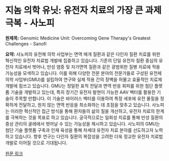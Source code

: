 # 지놈 의학 유닛: 유전자 치료의 가장 큰 과제 극복 - 사노피

**원제목:** Genomic Medicine Unit: Overcoming Gene Therapy's Greatest Challenges - Sanofi

**요약:** 사노피의 유전체 의학 사업부는 면역 매개 질환과 같은 다인자 질환 치료를 위한 혁신적인 유전자 치료법 개발에 집중하고 있습니다. 기존의 단일 유전자 질환 중심의 유전자 치료에서 벗어나, 만성 염증 및 자가면역 질환과 같은 광범위한 질병 치료에 적용 가능성을 모색하고 있습니다.  이를 위해 다양한 전문 분야의 전문가들로 구성된 유전체 의학 사업부(GMU)를 설립하여 연구와 실제 적용 간의 장벽을 허물고 효율적인 치료제 개발에 힘쓰고 있습니다.  GMU는  정밀한 표적 전달과 면역 반응 회피를 위한 첨단 플랫폼 기술을 개발하고 있는데, 특히 장기간 유전자 발현이 가능한 AAV 벡터를 활용한 기술이 주목할 만합니다.  이 기술은 바이러스 벡터를 이용하여 특정 세포에 유전 물질을 정확하게 전달하고,  원치 않는 면역 반응을 최소화하는 데 초점을 맞추고 있습니다.  사노피는 이러한 혁신적인 접근 방식을 통해 환자들의 삶의 질을 개선하고,  유전자 치료의 한계를 극복하는 것을 목표로 하고 있습니다.  궁극적으로는 일회성 치료를 통해 만성 질환의 증상 관리의 굴레에서 벗어날 수 있는 가능성을 제시하고 있습니다.  사노피의 GMU는  첨단 기술 플랫폼 구축과 인재 육성을 통해 차세대 유전자 치료 분야를 선도하고자 노력하고 있습니다.  향후 연구는 다인자 질환의 복잡성을 고려한 더욱 정교한 유전자 치료법 개발로 이어질 것으로 기대됩니다.

[원문 링크](https://www.sanofi.com/en/magazine/our-science/genomic-medicine-unit-overcoming-gene-therapys-greatest-challenges)
